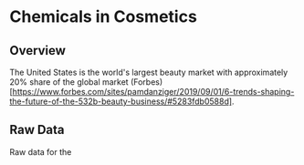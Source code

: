 # Chemicals in Cosmetics
## Overview
The United States is the world's largest beauty market with approximately 20% share of the global market (Forbes)[https://www.forbes.com/sites/pamdanziger/2019/09/01/6-trends-shaping-the-future-of-the-532b-beauty-business/#5283fdb0588d]. 

## Raw Data
Raw data for the 
